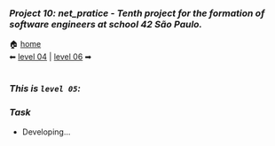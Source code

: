 ### _Project 10: net_pratice - Tenth project for the formation of software engineers at school 42 São Paulo._

🏠 [home](https://github.com/Vinicius-Santoro/42-formation-lvl2-10.net_pratice)<br>
⬅ [level 04](https://github.com/Vinicius-Santoro/42-formation-lvl2-10.net_pratice/blob/main/readmes/level04.md) | [level 06](https://github.com/Vinicius-Santoro/42-formation-lvl2-10.net_pratice/blob/main/readmes/level06.md) ➡
<h1></h1>

### _This is `level 05`:_

### _Task_
- Developing...

